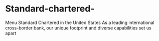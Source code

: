 # Standard-chartered-
Menu Standard Chartered in the United States As a leading international cross-border bank, our unique footprint and diverse capabilities set us apart
